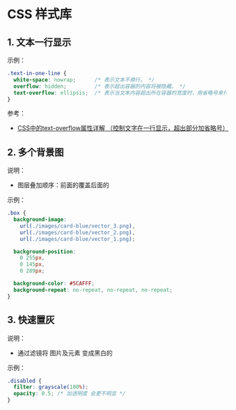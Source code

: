 <!--#region
@author 吴钦飞
@email wuqinfei@qq.com
@create date 2023-10-13 20:14:53
@modify date 2023-10-13 20:14:57
@desc [description]
#endregion-->


# CSS 样式库

## 1. 文本一行显示

示例：

```css
.text-in-one-line {
  white-space: nowrap;      /* 表示文本不换行。 */
  overflow: hidden;         /* 表示超出容器的内容将被隐藏。 */
  text-overflow: ellipsis;  /* 表示当文本内容超出所在容器的宽度时，用省略号来代替超出的部分。 */
}
```

参考：

* [CSS中的text-overflow属性详解 （控制文字在一行显示，超出部分加省略号）](https://blog.csdn.net/weixin_43286995/article/details/129184926)

## 2. 多个背景图

说明：

* 图层叠加顺序：前面的覆盖后面的

示例：

```css
.box {
  background-image:
    url(./images/card-blue/vector_3.png),
    url(./images/card-blue/vector_2.png),
    url(./images/card-blue/vector_1.png);

  background-position:
    0 255px,
    0 145px,
    0 289px;

  background-color: #5CAFFF;
  background-repeat: no-repeat, no-repeat, no-repeat;
}
```

## 3. 快速置灰

说明：

* 通过滤镜将 图片及元素 变成黑白的

示例：

```css
.disabled {
  filter: grayscale(100%);
  opacity: 0.5; /* 加透明度 会更不明显 */
}
```

